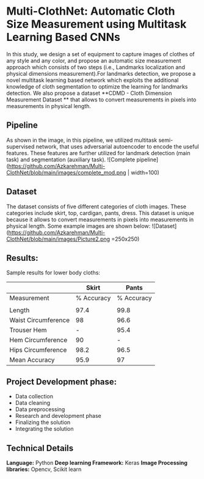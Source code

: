 # Multi-ClothNet: Automatic Cloth Size Measurement using Multitask Learning Based CNNs
In this study, we design a set of equipment to capture images of clothes of any style and any color, and propose an automatic size measurement approach which consists of two steps (i.e., Landmarks localization and physical dimensions measurement).For landmarks detection, we propose a novel multitask learning based network which exploits the additional knowledge of cloth segmentation to optimize the learning for landmarks detection. We also propose a dataset **CDMD - Cloth Dimension Measurement Dataset ** that allows to convert measurements in pixels into measurements in physical length.
## Pipeline
As shown in the image, in this pipeline, we utilized multitask semi-supervised network, that uses adversarial autoencoder to encode the useful features. These features are further utilized for landmark detection (main task) and segmentation (auxiliary task).
![Complete pipeline](https://github.com/Azkarehman/Multi-ClothNet/blob/main/images/complete_mod.png | width=100)

## Dataset
The dataset consists of five different categories of cloth images. These categories include skirt, top, cardigan, pants, dress. This dataset is unique because it allows to convert measurements in pixels into measurements in physical length. Some example images are shown below:
![Dataset](https://github.com/Azkarehman/Multi-ClothNet/blob/main/images/Picture2.png =250x250)

## Results:
Sample results for lower body cloths:

|                     | Skirt      | Pants      |
|---------------------|------------|------------|
| Measurement         | % Accuracy | % Accuracy |
|                     |            |            |
| Length              | 97.4       | 99.8       |
| Waist Circumference | 98         | 96.6       |
| Trouser Hem         | -          | 95.4       |
| Hem Circumference   | 90         | -          |
| Hips Circumference  | 98.2       | 96.5       |
| Mean Accuracy       | 95.9       | 97         |

## Project Development phase:

 - Data collection 
 - Data cleaning 
 - Data preprocessing  
 - Research and development phase 
 - Finalizing the solution     
 - Integrating the solution
## Technical Details
**Language:** Python
**Deep learning Framework:** Keras
**Image Processing libraries:** Opencv, Scikit learn


